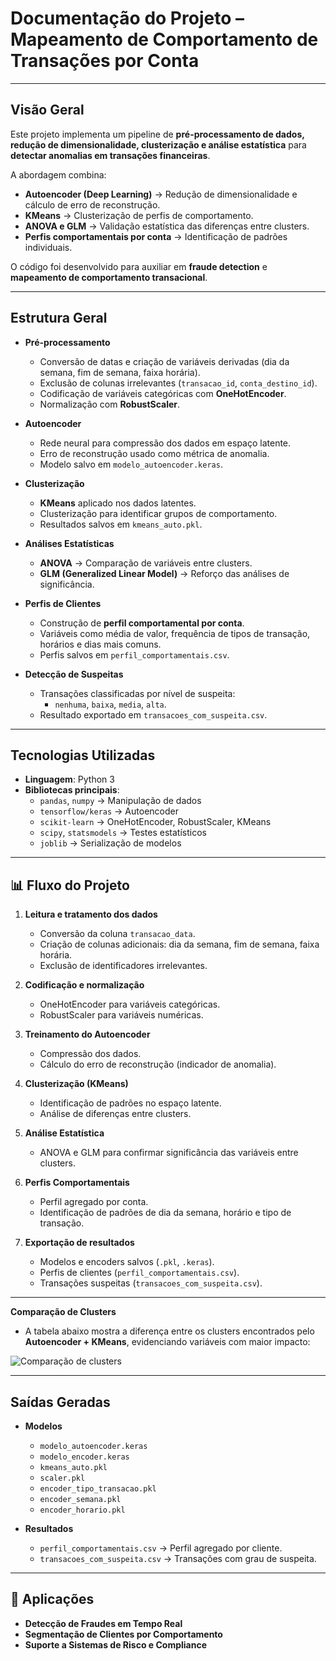 #  Documentação do Projeto – Mapeamento de Comportamento de Transações por Conta
---

##  Visão Geral
Este projeto implementa um pipeline de **pré-processamento de dados, redução de dimensionalidade, clusterização e análise estatística** para **detectar anomalias em transações financeiras**.  

A abordagem combina:
- **Autoencoder (Deep Learning)** → Redução de dimensionalidade e cálculo de erro de reconstrução.  
- **KMeans** → Clusterização de perfis de comportamento.  
- **ANOVA e GLM** → Validação estatística das diferenças entre clusters.  
- **Perfis comportamentais por conta** → Identificação de padrões individuais.  

O código foi desenvolvido para auxiliar em **fraude detection** e **mapeamento de comportamento transacional**.

---

##  Estrutura Geral
- **Pré-processamento**
  - Conversão de datas e criação de variáveis derivadas (dia da semana, fim de semana, faixa horária).
  - Exclusão de colunas irrelevantes (`transacao_id`, `conta_destino_id`).
  - Codificação de variáveis categóricas com **OneHotEncoder**.
  - Normalização com **RobustScaler**.

- **Autoencoder**
  - Rede neural para compressão dos dados em espaço latente.
  - Erro de reconstrução usado como métrica de anomalia.
  - Modelo salvo em `modelo_autoencoder.keras`.

- **Clusterização**
  - **KMeans** aplicado nos dados latentes.
  - Clusterização para identificar grupos de comportamento.
  - Resultados salvos em `kmeans_auto.pkl`.

- **Análises Estatísticas**
  - **ANOVA** → Comparação de variáveis entre clusters.  
  - **GLM (Generalized Linear Model)** → Reforço das análises de significância.

- **Perfis de Clientes**
  - Construção de **perfil comportamental por conta**.
  - Variáveis como média de valor, frequência de tipos de transação, horários e dias mais comuns.
  - Perfis salvos em `perfil_comportamentais.csv`.

- **Detecção de Suspeitas**
  - Transações classificadas por nível de suspeita:
    - `nenhuma`, `baixa`, `media`, `alta`.  
  - Resultado exportado em `transacoes_com_suspeita.csv`.

---

##  Tecnologias Utilizadas
- **Linguagem**: Python 3  
- **Bibliotecas principais**:
  - `pandas`, `numpy` → Manipulação de dados
  - `tensorflow/keras` → Autoencoder
  - `scikit-learn` → OneHotEncoder, RobustScaler, KMeans
  - `scipy`, `statsmodels` → Testes estatísticos
  - `joblib` → Serialização de modelos

---

## 📊 Fluxo do Projeto

1. **Leitura e tratamento dos dados**
   - Conversão da coluna `transacao_data`.
   - Criação de colunas adicionais: dia da semana, fim de semana, faixa horária.
   - Exclusão de identificadores irrelevantes.

2. **Codificação e normalização**
   - OneHotEncoder para variáveis categóricas.
   - RobustScaler para variáveis numéricas.

3. **Treinamento do Autoencoder**
   - Compressão dos dados.
   - Cálculo do erro de reconstrução (indicador de anomalia).

4. **Clusterização (KMeans)**
   - Identificação de padrões no espaço latente.
   - Análise de diferenças entre clusters.

5. **Análise Estatística**
   - ANOVA e GLM para confirmar significância das variáveis entre clusters.

6. **Perfis Comportamentais**
   - Perfil agregado por conta.
   - Identificação de padrões de dia da semana, horário e tipo de transação.

7. **Exportação de resultados**
   - Modelos e encoders salvos (`.pkl`, `.keras`).
   - Perfis de clientes (`perfil_comportamentais.csv`).
   - Transações suspeitas (`transacoes_com_suspeita.csv`).

---

**Comparação de Clusters**
  - A tabela abaixo mostra a diferença entre os clusters encontrados pelo **Autoencoder + KMeans**, evidenciando variáveis com maior impacto:

![Comparação de clusters](https://github.com/user-attachments/assets/5f7f0779-ca73-45f0-9ad0-5682a080bf09)


---
##  Saídas Geradas
- **Modelos**
  - `modelo_autoencoder.keras`
  - `modelo_encoder.keras`
  - `kmeans_auto.pkl`
  - `scaler.pkl`
  - `encoder_tipo_transacao.pkl`
  - `encoder_semana.pkl`
  - `encoder_horario.pkl`

- **Resultados**
  - `perfil_comportamentais.csv` → Perfil agregado por cliente.
  - `transacoes_com_suspeita.csv` → Transações com grau de suspeita.

---

## 📌 Aplicações
- **Detecção de Fraudes em Tempo Real**  
- **Segmentação de Clientes por Comportamento**  
- **Suporte a Sistemas de Risco e Compliance**  

